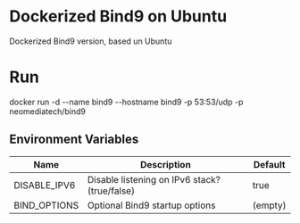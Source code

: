# Dockerized Bind9 on Ubuntu
Dockerized Bind9 version, based un Ubuntu

# Run
docker run -d --name bind9 --hostname bind9 -p 53:53/udp -p neomediatech/bind9

## Environment Variables
| Name                | Description                                                     | Default         |
| ------------------- | --------------------------------------------------------------- | --------------- |
| DISABLE_IPV6        | Disable listening on IPv6 stack? (true/false)                   | true            |
| BIND_OPTIONS        | Optional Bind9 startup options                                  | (empty)         |

